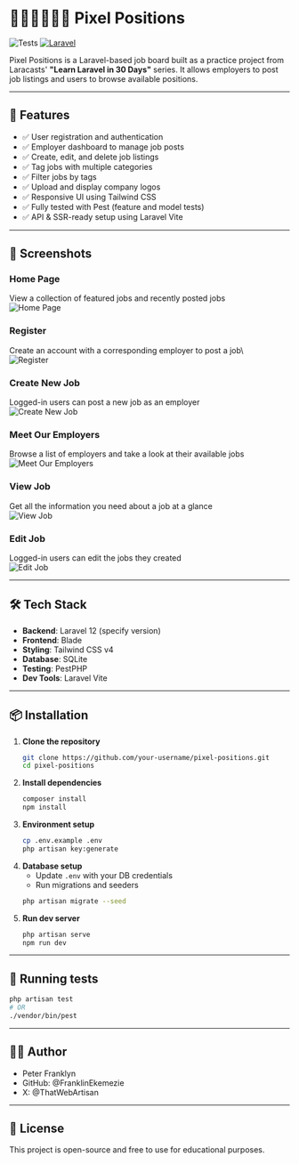 # 👨‍🔧👨‍🚒👩‍🔬 Pixel Positions

![Tests](https://github.com/FranklinEkemezie/pixel-position/actions/workflows/run-tests.yml/badge.svg)
[![Laravel](https://img.shields.io/badge/Laravel-12-red?logo=laravel)](https://laravel.com)

Pixel Positions is a Laravel-based job board built as a practice project 
from Laracasts' **"Learn Laravel in 30 Days"** series. 
It allows employers to post job listings and users to browse available positions.

---

## 🚀 Features

- ✅ User registration and authentication
- ✅ Employer dashboard to manage job posts
- ✅ Create, edit, and delete job listings
- ✅ Tag jobs with multiple categories
- ✅ Filter jobs by tags
- ✅ Upload and display company logos
- ✅ Responsive UI using Tailwind CSS
- ✅ Fully tested with Pest (feature and model tests)
- ✅ API & SSR-ready setup using Laravel Vite

---

## 📸 Screenshots

### Home Page
View a collection of featured jobs and recently posted jobs\
![Home Page](screenshots/home_page.png)

### Register
Create an account with a corresponding employer to post a job\  
![Register](screenshots/register.jpeg)

### Create New Job
Logged-in users can post a new job as an employer\
![Create New Job](screenshots/new_job.png)

### Meet Our Employers
Browse a list of employers and take a look at their available jobs\
![Meet Our Employers](screenshots/meet_employers.png)

### View Job
Get all the information you need about a job at a glance\
![View Job](screenshots/view_job.png)

### Edit Job
Logged-in users can edit the jobs they created\
![Edit Job](screenshots/edit_job.jpeg)


---

## 🛠️ Tech Stack

- **Backend**: Laravel 12 (specify version)
- **Frontend**: Blade
- **Styling**: Tailwind CSS v4
- **Database**: SQLite
- **Testing**: PestPHP
- **Dev Tools**: Laravel Vite

---

## 📦 Installation

1. **Clone the repository**
   ```bash
   git clone https://github.com/your-username/pixel-positions.git
   cd pixel-positions
   ```
2. **Install dependencies**
    ```bash
   composer install
   npm install
    ```
3. **Environment setup**
    ```bash
   cp .env.example .env
   php artisan key:generate
    ```
4. **Database setup**
   - Update `.env` with your DB credentials
   - Run migrations and seeders
    ```bash
   php artisan migrate --seed
   ```
5. **Run dev server**
    ```bash
   php artisan serve
   npm run dev
    ```

---

## 🧪 Running tests
```bash
php artisan test
# OR
./vendor/bin/pest
```

---

## 🧑‍💻 Author
- Peter Franklyn
- GitHub: @FranklinEkemezie
- X: @ThatWebArtisan

---

## 📄 License
This project is open-source and free to use for educational purposes.
